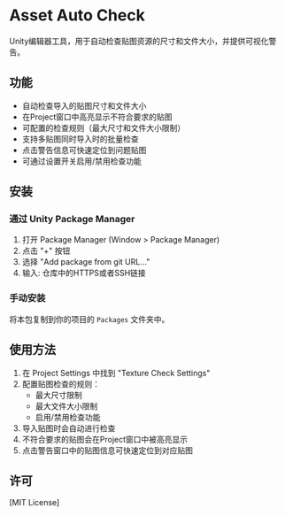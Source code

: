# Asset Auto Check

Unity编辑器工具，用于自动检查贴图资源的尺寸和文件大小，并提供可视化警告。

## 功能

- 自动检查导入的贴图尺寸和文件大小
- 在Project窗口中高亮显示不符合要求的贴图
- 可配置的检查规则（最大尺寸和文件大小限制）
- 支持多贴图同时导入时的批量检查
- 点击警告信息可快速定位到问题贴图
- 可通过设置开关启用/禁用检查功能

## 安装

### 通过 Unity Package Manager

1. 打开 Package Manager (Window > Package Manager)
2. 点击 "+" 按钮
3. 选择 "Add package from git URL..."
4. 输入: 仓库中的HTTPS或者SSH链接

### 手动安装

将本包复制到你的项目的 `Packages` 文件夹中。

## 使用方法

1. 在 Project Settings 中找到 "Texture Check Settings"
2. 配置贴图检查的规则：
   - 最大尺寸限制
   - 最大文件大小限制
   - 启用/禁用检查功能
3. 导入贴图时会自动进行检查
4. 不符合要求的贴图会在Project窗口中被高亮显示
5. 点击警告窗口中的贴图信息可快速定位到对应贴图

## 许可

[MIT License] 